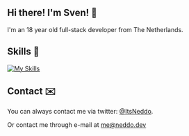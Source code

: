 ## Hi there! I'm Sven! 👋

I'm an 18 year old full-stack developer from The Netherlands.

## Skills 🤹

[![My Skills](https://skillicons.dev/icons?i=js,html,css,cs,cloudflare,git,ts,nextjs,vue,php,prisma,tailwind,react,laravel)](https://skillicons.dev)

## Contact ✉️

You can always contact me via twitter: [@ItsNeddo](https://twitter.com/ItsNeddo).

Or contact me through e-mail at me@neddo.dev

